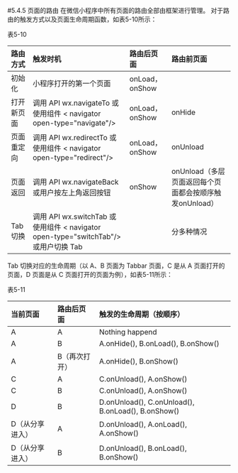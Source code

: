 #5.4.5 页面的路由
在微信小程序中所有页面的路由全部由框架进行管理。
对于路由的触发方式以及页面生命周期函数，如表5-10所示：

表5-10

| 路由方式 | 触发时机 | 路由后页面 | 路由前页面 |
| :--- | :--- | :--- | :--- |
| 初始化 | 小程序打开的第一个页面 | onLoad，onShow |  |
| 打开新页面 | 调用 API wx.navigateTo 或使用组件 &lt; navigator open-type="navigate"/> | onLoad，onShow | onHide |
| 页面重定向 | 调用 API wx.redirectTo 或使用组件 &lt; navigator open-type="redirect"/> | onLoad，onShow | onUnload |
| 页面返回 | 调用 API wx.navigateBack 或用户按左上角返回按钮 | onShow | onUnload（多层页面返回每个页面都会按顺序触发onUnload） |
| Tab 切换 | 调用 API wx.switchTab 或使用组件 &lt; navigator open-type="switchTab"/> 或用户切换 Tab |  | 分多种情况 |

Tab 切换对应的生命周期（以 A、B 页面为 Tabbar 页面，C 是从 A 页面打开的页面，D 页面是从 C 页面打开的页面为例），如表5-11所示：

表5-11

| 当前页面 | 路由后页面 | 触发的生命周期（按顺序） |
| :--- | :--- | :--- |
| A | A | Nothing happend |
| A | B | A.onHide(), B.onLoad(), B.onShow() |
| A | B（再次打开） | A.onHide(), B.onShow() |
| C | A | C.onUnload(), A.onShow() |
| C | B | C.onUnload(), A.onShow() |
| D | B | D.onUnload(), C.onUnload(), B.onLoad(), B.onShow() |
| D（从分享进入） | A | D.onUnload(), A.onLoad(), A.onShow() |
| D（从分享进入） | B | D.onUnload(), B.onLoad(), B.onShow() |



